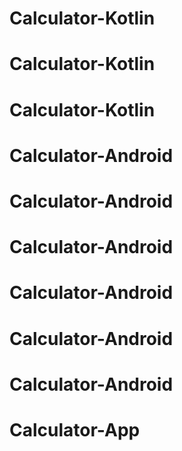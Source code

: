 # Calculator-Kotlin
# Calculator-Kotlin
# Calculator-Kotlin
# Calculator-Android
# Calculator-Android
# Calculator-Android
# Calculator-Android
# Calculator-Android
# Calculator-Android
# Calculator-App
